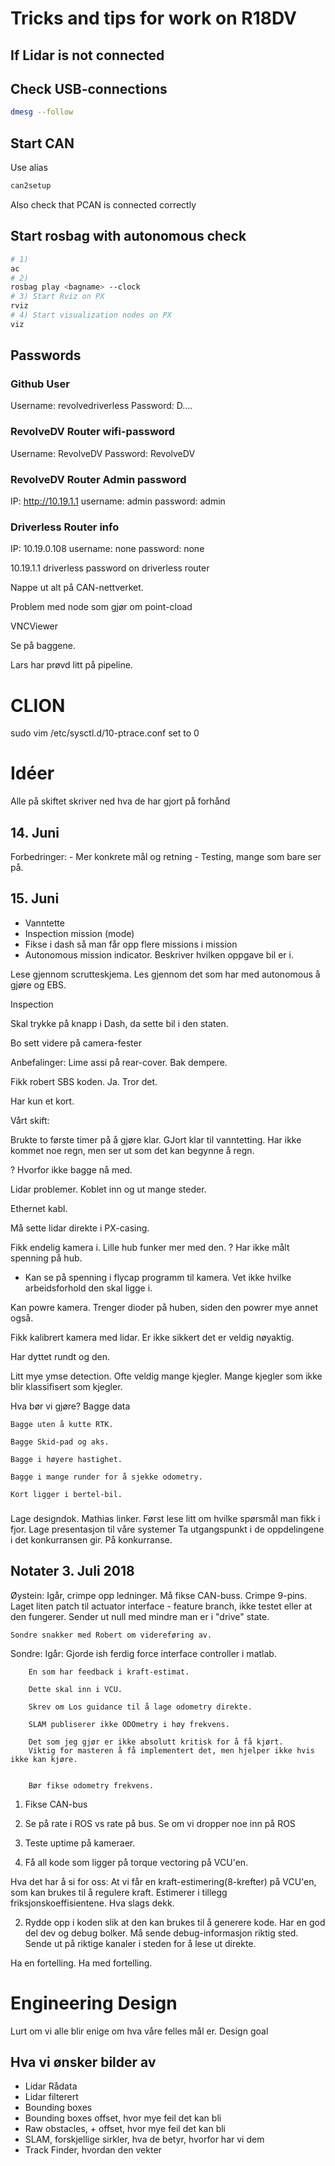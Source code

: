 # Tricks and tips for work on R18DV

## If Lidar is not connected

## Check USB-connections
```bash
dmesg --follow
```

## Start CAN
Use alias 
```bash
can2setup
```
Also check that PCAN is connected correctly

## Start rosbag with autonomous check
```bash
# 1)
ac
# 2)
rosbag play <bagname> --clock
# 3) Start Rviz on PX 
rviz
# 4) Start visualization nodes on PX
viz
```

## Passwords
### Github User

Username: revolvedriverless
Password: D....

### RevolveDV Router wifi-password
Username: RevolveDV
Password: RevolveDV

### RevolveDV Router Admin password
IP: http://10.19.1.1
username: admin
password: admin

### Driverless Router info
IP: 10.19.0.108
username: none
password: none

10.19.1.1
driverless password on driverless router


Nappe ut alt på CAN-nettverket.

Problem med node som gjør om point-cload 


VNCViewer

Se på baggene.

Lars har prøvd litt på pipeline.

# CLION
sudo vim /etc/sysctl.d/10-ptrace.conf 
set to 0

# Idéer

Alle på skiftet skriver ned hva de har gjort på forhånd


## 14. Juni

Forbedringer:
	- Mer konkrete mål og retning
	- Testing, mange som bare ser på.

## 15. Juni
- Vanntette
- Inspection mission (mode)
- Fikse i dash så man får opp flere missions i mission
- Autonomous mission indicator. Beskriver hvilken oppgave bil er i.

Lese gjennom scrutteskjema. Les gjennom det som har med autonomous å gjøre og EBS.

Inspection

Skal trykke på knapp i Dash, da sette bil i den staten.

Bo sett videre på camera-fester

Anbefalinger:
Lime assi på rear-cover. Bak dempere.

Fikk robert SBS koden. Ja. Tror det.

Har kun et kort.

Vårt skift:

Brukte to første timer på å gjøre klar. 
GJort klar til vanntetting.
Har ikke kommet noe regn, men ser ut som det kan begynne å regn.


? Hvorfor ikke bagge nå med.

Lidar problemer. Koblet inn og ut mange steder.

Ethernet kabl. 

Må sette lidar direkte i PX-casing.

Fikk endelig kamera i. 
Lille hub funker mer med den. 
? Har ikke målt spenning på hub. 
- Kan se på spenning i flycap programm til kamera. 
	Vet ikke hvilke arbeidsforhold den skal ligge i.

Kan powre kamera. 
Trenger dioder på huben, siden den powrer mye annet også.

Fikk kalibrert kamera med lidar. Er ikke sikkert det er veldig nøyaktig. 

Har dyttet rundt og den.

Litt mye ymse detection. Ofte veldig mange kjegler. Mange kjegler som ikke blir klassifisert som kjegler.


Hva bør vi gjøre?
	Bagge data

	Bagge uten å kutte RTK. 

	Bagge Skid-pad og aks. 

	Bagge i høyere hastighet. 

	Bagge i mange runder for å sjekke odometry. 

	Kort ligger i bertel-bil.	

###
Lage designdok.
	Mathias linker.
	Først lese litt om hvilke spørsmål man fikk i fjor. 
	Lage presentasjon til våre systemer
	Ta utgangspunkt i de oppdelingene i det konkurransen gir.
	På konkurranse.

## Notater 3. Juli 2018
Øystein: Igår, crimpe opp ledninger. Må fikse CAN-buss. Crimpe 9-pins.
	Laget liten patch til actuator interface - feature branch, ikke testet eller at den fungerer.
	Sender ut null med mindre man er i "drive" state.

	Sondre snakker med Robert om videreføring av.

Sondre:
	Igår:
		Gjorde ish ferdig force interface controller i matlab.

		En som har feedback i kraft-estimat.

		Dette skal inn i VCU.

		Skrev om Los guidance til å lage odometry direkte.

		SLAM publiserer ikke ODOmetry i høy frekvens.

		Det som jeg gjør er ikke absolutt kritisk for å få kjørt.
		Viktig for masteren å få implementert det, men hjelper ikke hvis ikke kan kjøre.


		Bør fikse odometry frekvens.

1. Fikse CAN-bus
2. Se på rate i ROS vs rate på bus. Se om vi dropper noe inn på ROS
3. Teste uptime på kameraer.


1. Få all kode som ligger på torque vectoring på VCU'en.

Hva det har å si for oss: At vi får en kraft-estimering(8-krefter) på VCU'en, som kan brukes til å regulere kraft. 
Estimerer i tillegg friksjonskoeffisientene.
	Hva slags dekk.

2. Rydde opp i koden slik at den kan brukes til å generere kode.
Har en god del dev og debug bolker.
Må sende debug-informasjon riktig sted. Sende ut på riktige kanaler i steden for å lese ut direkte.



<!-- Engineering design -->

Ha en fortelling. Ha med fortelling.

# Engineering Design
Lurt om vi alle blir enige om hva våre felles mål er. Design goal


## Hva vi ønsker bilder av
- Lidar Rådata
- Lidar filterert
- Bounding boxes
- Bounding boxes offset, hvor mye feil det kan bli
- Raw obstacles, + offset, hvor mye feil det kan bli
- SLAM, forskjellige sirkler, hva de betyr, hvorfor har vi dem
- Track Finder, hvordan den vekter

